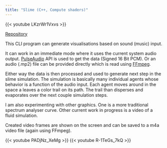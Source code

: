 ```yaml
---
title: "Slime (C++, Compute shaders)"
---
```


{{< youtube LKzrWr1Vxvs >}}

[Repository](https://github.com/kontura/slime)

This CLI program can generate visualisations based on sound (music) input.

It can work in an immediate mode where it uses the current system audio output. [PulseAudio](https://freedesktop.org/software/pulseaudio/doxygen/) API is used to get the data (Signed 16 Bit PCM).
Or an audio (.mp2) file can be provided directly which is read using [FFmpeg](http://ffmpeg.org/doxygen/6.0/).

Either way the data is then processed and used to generate next step in the slime simulation. The simulation is basically many individual agents whose behavior is a function of the audio input. Each agent moves around in the space a leaves a color trail on its path. The trail than disperses and evaporates over the next couple simulation steps.

I am also experimenting with other graphics. One is a more traditional spectrum analyser curve. Other current work in progress is a video of a fluid simulation.

Created video frames are shown on the screen and can be saved to a m4a video file (again using FFmpeg).

{{< youtube PADjNz_XeMg >}}
{{< youtube R-1TeGs_7kQ >}}
